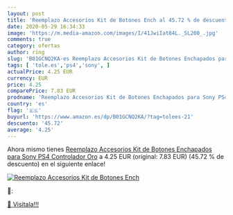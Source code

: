 ```yaml
---
layout: post
title: 'Reemplazo Accesorios Kit de Botones Ench al 45.72 % de descuento'
date: 2020-05-29 16:34:33
image: 'https://m.media-amazon.com/images/I/41JwiIat84L._SL200_.jpg'
comments: true
category: ofertas
author: ring
slug: 'B01GCNQ2KA-es Reemplazo Accesorios Kit de Botones Enchapados para Sony...'
tags: [ 'tole.es','ps4','sony', ]
actualPrice: 4.25 EUR
currency: EUR
price: 4.25
comparePrice: 7.83 EUR
prodname: 'Reemplazo Accesorios Kit de Botones Enchapados para Sony PS4 Controlador Oro'
country: 'es'
flag: '🇪🇸'
buyurl: 'https://www.amazon.es/dp/B01GCNQ2KA/?tag=tolees-21'
descuento: '45.72'
average: '4.25'
---
```


Ahora mismo tienes [Reemplazo Accesorios Kit de Botones Enchapados para Sony PS4 Controlador Oro](https://www.amazon.es/dp/B01GCNQ2KA/?tag=tolees-21) a 4.25 EUR (original: 7.83 EUR) (45.72 %  de descuento) en el siguiente enlace!

[![Reemplazo Accesorios Kit de Botones Ench](https://m.media-amazon.com/images/I/41JwiIat84L._SL200_.jpg)](https://www.amazon.es/dp/B01GCNQ2KA/?tag=tolees-21)

🔎:


[🛒 Visítala!!!](https://www.amazon.es/dp/B01GCNQ2KA/?tag=tolees-21)
